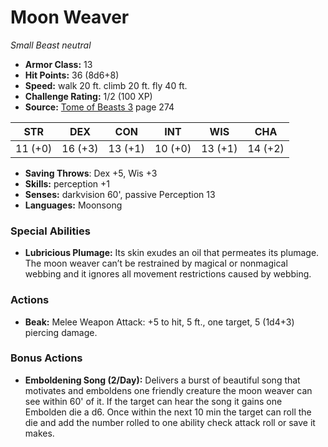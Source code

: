 # Moon Weaver

*Small* *Beast* *neutral*

- **Armor Class:** 13
- **Hit Points:** 36 (8d6+8)
- **Speed:** walk 20 ft. climb 20 ft. fly 40 ft.
- **Challenge Rating:** 1/2 (100 XP)
- **Source:** [Tome of Beasts 3](https://koboldpress.com/kpstore/product/tome-of-beasts-3-for-5th-edition/) page 274

| STR | DEX | CON | INT | WIS | CHA |
| --- | --- | --- | --- | --- | --- |
| 11 (+0) | 16 (+3) | 13 (+1) | 10 (+0) | 13 (+1) | 14 (+2) |

- **Saving Throws**: Dex +5, Wis +3
- **Skills:** perception +1
- **Senses:** darkvision 60', passive Perception 13
- **Languages:** Moonsong

### Special Abilities

- **Lubricious Plumage:** Its skin exudes an oil that permeates its plumage. The moon weaver can’t be restrained by magical or nonmagical webbing and it ignores all movement restrictions caused by webbing.

### Actions

- **Beak:** Melee Weapon Attack: +5 to hit, 5 ft., one target, 5 (1d4+3) piercing damage.

### Bonus Actions

- **Emboldening Song (2/Day):** Delivers a burst of beautiful song that motivates and emboldens one friendly creature the moon weaver can see within 60' of it. If the target can hear the song it gains one Embolden die a d6. Once within the next 10 min the target can roll the die and add the number rolled to one ability check attack roll or save it makes.


